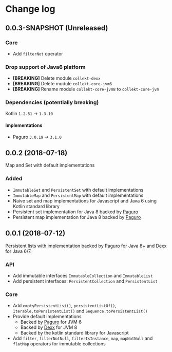 # Change log

## 0.0.3-SNAPSHOT (Unreleased)
### Core
* Add `filterNot` operator

### Drop support of Java6 platform
* **[BREAKING]** Delete module `collekt-dexx`
* **[BREAKING]** Delete module `collekt-core-jvm6`
* **[BREAKING]** Rename module `collekt-core-jvm8` to `collekt-core-jvm`

### Dependencies (potentially breaking)
Kotlin `1.2.51` -> `1.3.10`

#### Implementations
* Paguro `3.0.19` -> `3.1.0`

## 0.0.2 (2018-07-18)
Map and Set with default implementations

### Added
* `ImmutableSet` and `PersistentSet` with default implementations
* `ImmutableMap` and `PersistentMap` with default implementations
* Naive set and map implementations for Javascript and Java 6 using Kotlin standard library
* Persistent set implementation for Java 8 backed by [Paguro](https://github.com/GlenKPeterson/Paguro)
* Persistent map implementation for Java 8 backed by [Paguro](https://github.com/GlenKPeterson/Paguro)

## 0.0.1 (2018-07-12)
Persistent lists with implementation backed by [Paguro](https://github.com/GlenKPeterson/Paguro) for Java 8+ and [Dexx](https://github.com/andrewoma/dexx) for Java 6/7.

### API
* Add immutable interfaces `ImmutableCollection` and `ImmutableList`
* Add persistent interfaces: `PersistentCollection` and `PersistentList`

### Core
* Add `emptyPersistentList()`, `persistentListOf()`, `Iterable.toPersistentList()` and `Sequence.toPersistentList()`
* Provide default implementations
    * Backed by [Paguro](https://github.com/GlenKPeterson/Paguro) for JVM 6
    * Backed by [Dexx](https://github.com/andrewoma/dexx) for JVM 8
    * Backed by the kotlin standard library for Javascript
* Add `filter`, `filterNotNull`, `filterIsInstance`, `map`, `mapNotNull` and `flatMap` operators for immutable collections
